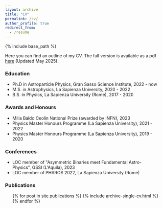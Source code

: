 ```yaml
---
layout: archive
title: "CV"
permalink: /cv/
author_profile: true
redirect_from:
  - /resume
---
```


{% include base_path %}

Here you can find an outline of my CV. The full version is available as a pdf [here](/files/CV_2025.pdf) (Updated May 2025).

### Education

* Ph.D in Astroparticle Physics, Gran Sasso Science Institute, 2022 - now
* M.S. in Astrophysics, La Sapienza University, 2020 - 2022
* B.S. in Physics, La Sapienza University (Rome), 2017 - 2020

### Awards and Honours

* Milla Baldo Ceolin National Prize (awarded by INFN), 2023
* Physics Master Honours Programme (La Sapienza University), 2021 - 2022
* Physics Master Honours Programme (La Sapienza University), 2019 - 2020

### Conferences

* LOC member of "Asymmetric Binaries meet Fundamental Astro-Physics", GSSI (L'Aquila), 2023
* LOC member of PHAROS 2022, La Sapienza University (Rome)

### Publications

  <ul>{% for post in site.publications %}
    {% include archive-single-cv.html %}
  {% endfor %}</ul>
  
<!--   
### Skills
======
* Skill 1
* Skill 2
  * Sub-skill 2.1
  * Sub-skill 2.2
  * Sub-skill 2.3
* Skill 3


### Talks
======
  <ul>{% for post in site.talks %}
    {% include archive-single-talk-cv.html %}
  {% endfor %}</ul>
  
### Teaching
======
  <ul>{% for post in site.teaching %}
    {% include archive-single-cv.html %}
  {% endfor %}</ul>
  
### Service and leadership
======
* Currently signed in to 43 different slack teams -->
